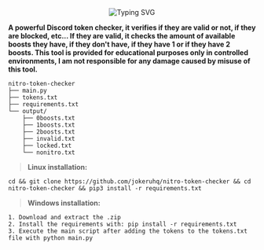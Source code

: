 <div align="center">
  <img src="https://readme-typing-svg.herokuapp.com?font=Fira+Code&size=25&duration=3000&pause=1000&color=F7F7F7&center=true&vCenter=true&width=435&lines=Nitro+Token+Checker" alt="Typing SVG" />
</div>

**A powerful Discord token checker, it verifies if they are valid or not, if they are blocked, etc... If they are valid, it checks the amount of available boosts they have, if they don't have, if they have 1 or if they have 2 boosts. This tool is provided for educational purposes only in controlled environments, I am not responsible for any damage caused by misuse of this tool.**

```
nitro-token-checker
├── main.py
├── tokens.txt
├── requirements.txt
└── output/
    ├── 0boosts.txt
    ├── 1boosts.txt
    ├── 2boosts.txt
    ├── invalid.txt
    ├── locked.txt
    └── nonitro.txt
```

> **Linux installation:**

```
cd && git clone https://github.com/jokeruhq/nitro-token-checker && cd nitro-token-checker && pip3 install -r requirements.txt
```

> **Windows installation:**

```
1. Download and extract the .zip
2. Install the requirements with: pip install -r requirements.txt
3. Execute the main script after adding the tokens to the tokens.txt file with python main.py
```
